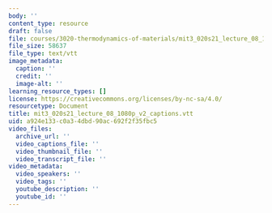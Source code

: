 ```yaml
---
body: ''
content_type: resource
draft: false
file: courses/3020-thermodynamics-of-materials/mit3_020s21_lecture_08_1080p_v2_captions.vtt
file_size: 58637
file_type: text/vtt
image_metadata:
  caption: ''
  credit: ''
  image-alt: ''
learning_resource_types: []
license: https://creativecommons.org/licenses/by-nc-sa/4.0/
resourcetype: Document
title: mit3_020s21_lecture_08_1080p_v2_captions.vtt
uid: a924e133-c0a3-4dbd-90ac-692f2f35fbc5
video_files:
  archive_url: ''
  video_captions_file: ''
  video_thumbnail_file: ''
  video_transcript_file: ''
video_metadata:
  video_speakers: ''
  video_tags: ''
  youtube_description: ''
  youtube_id: ''
---
```

